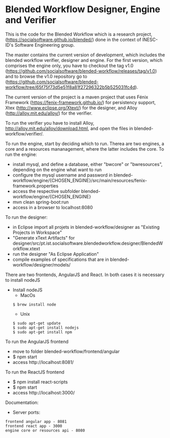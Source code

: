 # Blended Workflow Designer, Engine and Verifier

This is the code for the Blended Workflow which is a research project, (https://socialsoftware.github.io/blended/) done in the context of INESC-ID's Software Engineering group.

The master contains the current version of development, which includes the blended workflow  verifier, designer and engine. For the first version, which comprises the engine only, you have to checkout the tag v1.0 (https://github.com/socialsoftware/blended-workflow/releases/tag/v1.0) and to browse the v1.0 repository go to (https://github.com/socialsoftware/blended-workflow/tree/65f75f73d5e51f8a81f27296322b5b525031fc4d).

The current version of the project is a maven project that uses Fénix Framework (https://fenix-framework.github.io/) for persistency support, Xtex (http://www.eclipse.org/Xtext/) for the designer, and Alloy (http://alloy.mit.edu/alloy/) for the verifier.

To run the verifier you have to install Alloy, http://alloy.mit.edu/alloy/download.html, and open the files in blended-workflow/verifier/.

To run the engine, start by deciding which to run. Therea are two engines, a core and a resources mananagement, where the latter includes the core. 
To run the engine: 
- install mysql, and define a database, either "bwcore" or "bwresources", depending on the engine what want to run
- configure the mysql username and password in blended-workflow/engine/{CHOSEN_ENGINE}/src/main/resources/fenix-framework.properties
- access the respective subfolder blended-workflow/engine/{CHOSEN_ENGINE}
- mvn clean spring-boot:run
- access in a browser to localhost:8080

To run the designer:
- in Eclipse import all projets in blended-workflow/designer as "Existing Projects in Workspace"
- "Generate xText Artifacts" for designer/src/pt.ist.socialsoftware.blendedworkflow.designer/BlendedWorkflow.xtext
- run the designer "As Eclipse Application"
- compile examples of specifications that are in blended-workflow/designer/models/

There are two frontends, AngularJS and React. In both cases it is necessary to install nodeJS
- Install nodeJS
	- MacOs
	```
	$ brew install node
	```
	- Unix
	```
	$ sudo apt-get update
	$ sudo apt-get install nodejs
	$ sudo apt-get install npm
	```

To run the AngularJS frontend
- move to folder blended-workflow/frontend/angular
- $ npm start
- access http://localhost:8081/

To run the ReactJS frontend
- $ npm install react-scripts
- $ npm start
- access http://localhost:3000/

Documentation:
- Server ports:
```
frontend angular app - 8081
frontend react app - 3000
engine core or resources api - 8080
```
